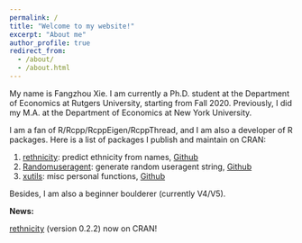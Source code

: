 ```yaml
---
permalink: /
title: "Welcome to my website!"
excerpt: "About me"
author_profile: true
redirect_from:
  - /about/
  - /about.html
---
```


My name is Fangzhou Xie. I am currently a Ph.D. student at the Department of
Economics at Rutgers University, starting from Fall 2020.
Previously, I did my M.A. at the Department of Economics at New York University.

I am a fan of R/Rcpp/RcppEigen/RcppThread, and I am also a developer of R packages. Here is a list of packages I publish and maintain on CRAN:

1. [rethnicity](https://cran.r-project.org/web/packages/rethnicity/index.html): predict ethnicity from names, [Github](https://github.com/fangzhou-xie/rethnicity)
2. [Randomuseragent](https://cran.r-project.org/web/packages/Randomuseragent/index.html): generate random useragent string, [Github](https://github.com/fangzhou-xie/Randomuseragent)
3. [xutils](https://cran.r-project.org/web/packages/xutils/index.html): misc personal functions, [Github](https://github.com/fangzhou-xie/xutils)

Besides, I am also a beginner boulderer (currently V4/V5).

[//]: # "add news section later"

**News:** 

[rethnicity](https://cran.r-project.org/web/packages/rethnicity/index.html) (version 0.2.2) now on CRAN!
